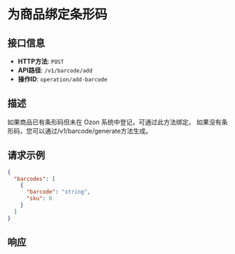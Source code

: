 # 为商品绑定条形码

## 接口信息

- **HTTP方法**: `POST`
- **API路径**: `/v1/barcode/add`
- **操作ID**: `operation/add-barcode`

## 描述

如果商品已有条形码但未在 Ozon 系统中登记，可通过此方法绑定。
如果没有条形码，您可以通过/v1/barcode/generate方法生成。

## 请求示例

```json
{
  "barcodes": [
    {
      "barcode": "string",
      "sku": 0
    }
  ]
}
```

## 响应
